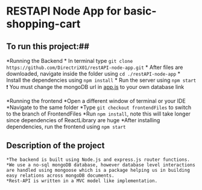 # RESTAPI Node App for basic-shopping-cart #

## To run this project:## 
*Running the Backend
    * In terminal type `git clone https://github.com/DirectriX01/restAPI-node-app.git`
    * After files are downloaded, navigate inside the folder using `cd ./restAPI-node-app`
    * Install the dependencies using `npm install`
    * Run the server using `npm start`
        :exclamation: You must change the mongoDB url in [app.js](https://github.com/DirectriX01/restAPI-node-app/blob/65a7cf2ec0ccd094fc564bc831b7f381e106cbac/app.js#L56 "App.js") to your own database link

*Running the frontend
    *Open a different window of terminal or your IDE
    *Navigate to the same folder
    *Type `git checkout frontendFiles` to switch to the branch of FrontendFiles
    *Run `npm install`, note this will take longer since dependencies of ReactLibrary are huge
    *After installing dependencies, run the frontend using `npm start` 

## Description of the project ##    
    *The backend is built using Node.js and express.js router functions. 
    *We use a no-sql mongoDB database, however database level interactions are handled using mongoose which is a package helping us in building easy relations across mongoDB documents.
    *Rest-API is written in a MVC model like implementation.


